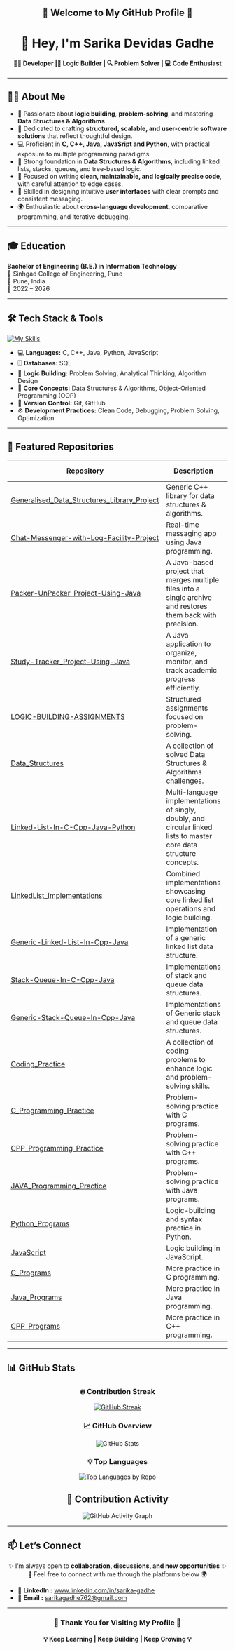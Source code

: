 <!-- Profile README for: Sarika-Gadhe -->
<h2 align="center">🌟 Welcome to My GitHub Profile 🌟</h2>
<h1 align="center">👋 Hey, I'm Sarika Devidas Gadhe</h1>
<h4 align="center">👩‍💻 Developer |🧠 Logic Builder | 🔍 Problem Solver | 💻 Code Enthusiast</h4>

----

## 👩‍💻 About Me  

- 🧠 Passionate about **logic building**, **problem-solving**, and mastering **Data Structures & Algorithms**  
- 🚀 Dedicated to crafting **structured, scalable, and user-centric software solutions** that reflect thoughtful design.
- 💻 Proficient in **C, C++, Java, JavaSript and Python**, with practical exposure to multiple programming paradigms.  
- 🧠 Strong foundation in **Data Structures & Algorithms**, including linked lists, stacks, queues, and tree-based logic. 
- 📝 Focused on writing **clean, maintainable, and logically precise code**, with careful attention to edge cases. 
- 🎨 Skilled in designing intuitive **user interfaces** with clear prompts and consistent messaging.
- 🌍 Enthusiastic about **cross-language development**, comparative programming, and iterative debugging.

---

## 🎓 Education  

**Bachelor of Engineering (B.E.) in Information Technology**  
🏫 Sinhgad College of Engineering, Pune  
📍 Pune, India  
📅 2022 – 2026  

----


## 🛠️ Tech Stack & Tools  

[![My Skills](https://skillicons.dev/icons?i=c,cpp,java,python,js,html,css,sql,git,github&perline=8)](https://skillicons.dev)  
    
- 💻 **Languages:** C, C++, Java, Python, JavaScript
- 🗄️ **Databases:** SQL
- 🧠 **Logic Building:** Problem Solving, Analytical Thinking, Algorithm Design  
- 🧩 **Core Concepts:** Data Structures & Algorithms, Object-Oriented Programming (OOP)  
- 🔧 **Version Control:** Git, GitHub  
- ⚙️ **Development Practices:** Clean Code, Debugging, Problem Solving,  Optimization

  
----

## 📂 Featured Repositories  

| Repository | Description | Tech Stack |
|------------|-------------|------------|
| [ Generalised_Data_Structures_Library_Project ](https://github.com/Sarika-Gadhe/Generalised_Data_Structures_Library_Project.git) | Generic C++ library for data structures & algorithms. | C++ |
| [Chat-Messenger-with-Log-Facility-Project](https://github.com/Sarika-Gadhe/Chat-Messenger-with-Log-Facility-Project.git) | Real-time messaging app using Java programming. | Java |
| [Packer-UnPacker_Project-Using-Java](https://github.com/Sarika-Gadhe/Packer-UnPacker_Project-Using-Java.git) | A Java-based project that merges multiple files into a single archive and restores them back with precision. | Java |
| [Study-Tracker_Project-Using-Java](https://github.com/Sarika-Gadhe/Study-Tracker_Project-Using-Java.git) | A Java application to organize, monitor, and track academic progress efficiently. | Java |
| [LOGIC-BUILDING-ASSIGNMENTS](https://github.com/Sarika-Gadhe/LOGIC-BUILDING-ASSIGNMENTS.git) | Structured assignments focused on problem-solving.| C, C++, Java |
| [Data_Structures ](https://github.com/Sarika-Gadhe/Data_Structures.git) | A collection of solved Data Structures & Algorithms challenges.  | C, C++, Java, Python|
| [Linked-List-In-C-Cpp-Java-Python ](https://github.com/Sarika-Gadhe/Linked-List-In-C-Cpp-Java-Python.git) |Multi-language implementations of singly, doubly, and circular linked lists to master core data structure concepts. | C, C++, Java, Python |
| [LinkedList_Implementations](https://github.com/Sarika-Gadhe/_LinkedList_Implementations_.git) | Combined implementations showcasing core linked list operations and logic building. | C++, Java|
| [Generic-Linked-List-In-Cpp-Java ](https://github.com/Sarika-Gadhe/Generic-Linked-List-In-Cpp-Java.git) | Implementation of a generic linked list data structure. | C++, Java |
| [Stack-Queue-In-C-Cpp-Java](https://github.com/Sarika-Gadhe/Stack-Queue-In-C-Cpp-Java.git) | Implementations of stack and queue data structures. | C, C++, Java |
| [Generic-Stack-Queue-In-Cpp-Java ](https://github.com/Sarika-Gadhe/Generic-Stack-Queue-In-Cpp-Java.git) | Implementations of Generic stack and queue data structures. | C++, Java |
| [Coding_Practice](https://github.com/Sarika-Gadhe/Coding_Practice.git) | A collection of coding problems to enhance logic and problem-solving skills. | C, C++, Java, Python, JavaSript |
| [C_Programming_Practice ](https://github.com/Sarika-Gadhe/C_Programming_Practice.git) | Problem-solving practice with C programs. | C |
| [CPP_Programming_Practice ](https://github.com/Sarika-Gadhe/CPP_Programming_Practice.git) | Problem-solving practice with C++ programs. | C++ |
| [JAVA_Programming_Practice ](https://github.com/Sarika-Gadhe/JAVA_Programming_Practice.git) | Problem-solving practice with Java programs. | Java |
| [Python_Programs ](https://github.com/Sarika-Gadhe/Python_Programs.git) | Logic-building and syntax practice in Python. | Python |
| [JavaScript](https://github.com/Sarika-Gadhe/JavaScript.git) |  Logic building in JavaScript. | JavaScript |
| [C_Programs ](https://github.com/Sarika-Gadhe/C_Programs.git) | More practice in C programming. | C |
| [Java_Programs](https://github.com/Sarika-Gadhe/Java_Programs.git) | More practice in Java programming. | Java |
| [CPP_Programs ](https://github.com/Sarika-Gadhe/CPP_Programs) | More practice in C++ programming. | C++ |

----

## 📊 GitHub Stats  

<div align="center">

### 🔥 Contribution Streak  
[![GitHub Streak](https://streak-stats.demolab.com?user=Sarika-Gadhe&theme=tokyonight&hide_border=true)](https://git.io/streak-stats)  

### 📈 GitHub Overview  
<img src="https://github-profile-summary-cards.vercel.app/api/cards/stats?username=Sarika-Gadhe&theme=tokyonight" alt="GitHub Stats" />  

### 💡 Top Languages  
<img src="https://github-profile-summary-cards.vercel.app/api/cards/repos-per-language?username=Sarika-Gadhe&theme=tokyonight" alt="Top Languages by Repo" />  

## 📅 Contribution Activity  

<div align="center">

![GitHub Activity Graph](https://github-readme-activity-graph.vercel.app/graph?username=Sarika-Gadhe&bg_color=0d1117&color=ffffff&line=ff007f&point=00ffff&area=true&hide_border=true)

</div>


</div>

----

## 📫 Let’s Connect  

<p align="center">  
  ✨ I’m always open to <b>collaboration, discussions, and new opportunities</b> ✨  
  <br>
  🤝 Feel free to connect with me through the platforms below 🌍  
</p>


- 💼 **LinkedIn :**  www.linkedin.com/in/sarika-gadhe
- 📧 **Email :** sarikagadhe762@gmail.com 

---

<h3 align="center">🌟 Thank You for Visiting My Profile 🌟</h3>  
<h4 align="center">💡 Keep Learning | Keep Building | Keep Growing 💡</h4>






















